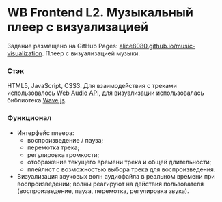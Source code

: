 # WB Frontend L2. Музыкальный плеер с визуализацией

Задание размещено на GitHub Pages: [alice8080.github.io/music-visualization](https://alice8080.github.io/music-visualization/). Плеер с визуализацией музыки.

### Стэк

HTML5, JavaScript, CSS3. Для взаимодействия с треками использовалось [Web Audio API](https://developer.mozilla.org/ru/docs/Web/API/Web_Audio_API), для визуализации использовалась библиотека [Wave.js](https://github.com/foobar404/Wave.js).

### Функционал

- Интерфейс плеера:
    - воспроизведение / пауза;
    - перемотка трека;
    - регулировка громкости;
    - отображение текущего времени трека и общей длительности;
    - плейлист с возможностью выбора трека для воспроизведения.
- Визуализация звуковых волн аудиофайла в реальном времени при воспроизведении; волны реагируют на действия пользователя (воспроизведение, пауза, перемотка, регулировка звука).

